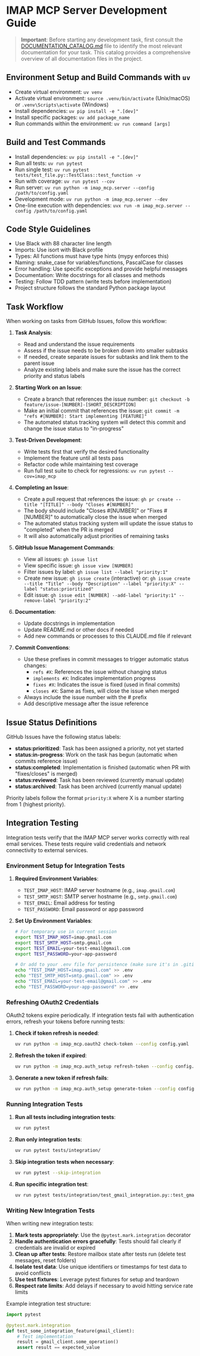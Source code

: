 # IMAP MCP Server Development Guide

> **Important**: Before starting any development task, first consult the [DOCUMENTATION_CATALOG.md](./DOCUMENTATION_CATALOG.md) file to identify the most relevant documentation for your task. This catalog provides a comprehensive overview of all documentation files in the project.

## Environment Setup and Build Commands with `uv`
- Create virtual environment: `uv venv`
- Activate virtual environment: `source .venv/bin/activate` (Unix/macOS) or `.venv\Scripts\activate` (Windows)
- Install dependencies: `uv pip install -e ".[dev]"`
- Install specific packages: `uv add package_name`
- Run commands within the environment: `uv run command [args]`

## Build and Test Commands
- Install dependencies: `uv pip install -e ".[dev]"`
- Run all tests: `uv run pytest`
- Run single test: `uv run pytest tests/test_file.py::TestClass::test_function -v`
- Run with coverage: `uv run pytest --cov`
- Run server: `uv run python -m imap_mcp.server --config /path/to/config.yaml`
- Development mode: `uv run python -m imap_mcp.server --dev`
- One-line execution with dependencies: `uvx run -m imap_mcp.server --config /path/to/config.yaml`

## Code Style Guidelines
- Use Black with 88 character line length
- Imports: Use isort with Black profile
- Types: All functions must have type hints (mypy enforces this)
- Naming: snake_case for variables/functions, PascalCase for classes
- Error handling: Use specific exceptions and provide helpful messages
- Documentation: Write docstrings for all classes and methods
- Testing: Follow TDD pattern (write tests before implementation)
- Project structure follows the standard Python package layout

## Task Workflow
When working on tasks from GitHub Issues, follow this workflow:

1. **Task Analysis**:
   - Read and understand the issue requirements
   - Assess if the issue needs to be broken down into smaller subtasks
   - If needed, create separate issues for subtasks and link them to the parent issue
   - Analyze existing labels and make sure the issue has the correct priority and status labels

2. **Starting Work on an Issue**:
   - Create a branch that references the issue number: `git checkout -b feature/issue-[NUMBER]-[SHORT_DESCRIPTION]`
   - Make an initial commit that references the issue: `git commit -m "refs #[NUMBER]: Start implementing [FEATURE]"`
   - The automated status tracking system will detect this commit and change the issue status to "in-progress"

3. **Test-Driven Development**:
   - Write tests first that verify the desired functionality
   - Implement the feature until all tests pass
   - Refactor code while maintaining test coverage
   - Run full test suite to check for regressions: `uv run pytest --cov=imap_mcp`

4. **Completing an Issue**:
   - Create a pull request that references the issue: `gh pr create --title "[TITLE]" --body "Closes #[NUMBER]"`
   - The body should include "Closes #[NUMBER]" or "Fixes #[NUMBER]" to automatically close the issue when merged
   - The automated status tracking system will update the issue status to "completed" when the PR is merged
   - It will also automatically adjust priorities of remaining tasks

5. **GitHub Issue Management Commands**:
   - View all issues: `gh issue list`
   - View specific issue: `gh issue view [NUMBER]`
   - Filter issues by label: `gh issue list --label "priority:1"`
   - Create new issue: `gh issue create` (interactive) or:
     `gh issue create --title "Title" --body "Description" --label "priority:X" --label "status:prioritized"`
   - Edit issue: `gh issue edit [NUMBER] --add-label "priority:1" --remove-label "priority:2"`

6. **Documentation**:
   - Update docstrings in implementation
   - Update README.md or other docs if needed
   - Add new commands or processes to this CLAUDE.md file if relevant

7. **Commit Conventions**:
   - Use these prefixes in commit messages to trigger automatic status changes:
     - `refs #X`: References the issue without changing status
     - `implements #X`: Indicates implementation progress
     - `fixes #X`: Indicates the issue is fixed (used in final commits)
     - `closes #X`: Same as fixes, will close the issue when merged
   - Always include the issue number with the # prefix
   - Add descriptive message after the issue reference

## Issue Status Definitions

GitHub Issues have the following status labels:

- **status:prioritized**: Task has been assigned a priority, not yet started
- **status:in-progress**: Work on the task has begun (automatic when commits reference issue)
- **status:completed**: Implementation is finished (automatic when PR with "fixes/closes" is merged)
- **status:reviewed**: Task has been reviewed (currently manual update)
- **status:archived**: Task has been archived (currently manual update)

Priority labels follow the format `priority:X` where X is a number starting from 1 (highest priority).

## Integration Testing

Integration tests verify that the IMAP MCP server works correctly with real email services. These tests require valid credentials and network connectivity to external services.

### Environment Setup for Integration Tests

1. **Required Environment Variables**:
   - `TEST_IMAP_HOST`: IMAP server hostname (e.g., `imap.gmail.com`)
   - `TEST_SMTP_HOST`: SMTP server hostname (e.g., `smtp.gmail.com`)
   - `TEST_EMAIL`: Email address for testing
   - `TEST_PASSWORD`: Email password or app password

2. **Set Up Environment Variables**:
   ```bash
   # For temporary use in current session
   export TEST_IMAP_HOST=imap.gmail.com
   export TEST_SMTP_HOST=smtp.gmail.com
   export TEST_EMAIL=your-test-email@gmail.com
   export TEST_PASSWORD=your-app-password
   
   # Or add to your .env file for persistence (make sure it's in .gitignore)
   echo "TEST_IMAP_HOST=imap.gmail.com" >> .env
   echo "TEST_SMTP_HOST=smtp.gmail.com" >> .env
   echo "TEST_EMAIL=your-test-email@gmail.com" >> .env
   echo "TEST_PASSWORD=your-app-password" >> .env
   ```

### Refreshing OAuth2 Credentials

OAuth2 tokens expire periodically. If integration tests fail with authentication errors, refresh your tokens before running tests:

1. **Check if token refresh is needed**:
   ```bash
   uv run python -m imap_mcp.oauth2 check-token --config config.yaml
   ```

2. **Refresh the token if expired**:
   ```bash
   uv run python -m imap_mcp.auth_setup refresh-token --config config.yaml
   ```

3. **Generate a new token if refresh fails**:
   ```bash
   uv run python -m imap_mcp.auth_setup generate-token --config config.yaml
   ```

### Running Integration Tests

1. **Run all tests including integration tests**:
   ```bash
   uv run pytest
   ```

2. **Run only integration tests**:
   ```bash
   uv run pytest tests/integration/
   ```

3. **Skip integration tests when necessary**:
   ```bash
   uv run pytest --skip-integration
   ```

4. **Run specific integration test**:
   ```bash
   uv run pytest tests/integration/test_gmail_integration.py::test_gmail_connect_oauth2
   ```

### Writing New Integration Tests

When writing new integration tests:

1. **Mark tests appropriately**: Use the `@pytest.mark.integration` decorator
2. **Handle authentication errors gracefully**: Tests should fail clearly if credentials are invalid or expired
3. **Clean up after tests**: Restore mailbox state after tests run (delete test messages, reset folders)
4. **Isolate test data**: Use unique identifiers or timestamps for test data to avoid conflicts
5. **Use test fixtures**: Leverage pytest fixtures for setup and teardown
6. **Respect rate limits**: Add delays if necessary to avoid hitting service rate limits

Example integration test structure:
```python
import pytest

@pytest.mark.integration
def test_some_integration_feature(gmail_client):
    # Test implementation
    result = gmail_client.some_operation()
    assert result == expected_value